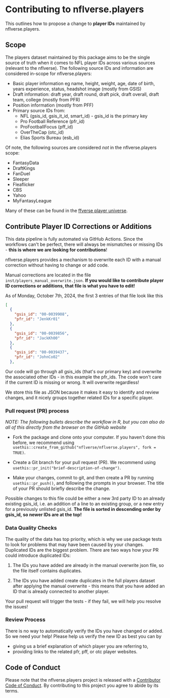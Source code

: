 # Contributing to nflverse.players

This outlines how to propose a change to **player IDs** maintained by 
nflverse.players.

## Scope

The players dataset maintained by this package aims to be the single source of 
truth when it comes to NFL player IDs across various sources (relevant to the 
nflverse). The following source IDs and information are considered in-scope for 
nflverse.players:

- Basic player information eg name, height, weight, age, date of birth, years experience, status, headshot image (mostly from GSIS)
- Draft information: draft year, draft round, draft pick, draft overall, draft team, college (mostly from PFR)
- Position information (mostly from PFF)
- Primary source IDs from:
  - NFL (gsis_id, gsis_it_id, smart_id) - gsis_id is the primary key
  - Pro Football Reference (pfr_id)
  - ProFootballFocus (pff_id)
  - OverTheCap (otc_id)
  - Elias Sports Bureau (esb_id)
  <!-- potential sources?
  - ESPN (espn_id)
  - SportRadar (sportradar_id)
  -->

Of note, the following sources are considered _not_ in the nflverse.players scope:
  - FantasyData
  - DraftKings
  - FanDuel
  - Sleeper
  - Fleaflicker
  - CBS
  - Yahoo
  - MyFantasyLeague

Many of these can be found in the [ffverse player universe](https://github.com/dynastyprocess/data). 

## Contribute Player ID Corrections or Additions


This data pipeline is fully automated via GitHub Actions. Since the workflows 
can't be perfect, there will always be mismatches or missing IDs - **this is
where we are looking for contributions**!

nflverse.players provides a mechanism to overwrite each ID with a manual correction 
without having to change or add code.

Manual corrections are located in the file `inst/players_manual_overwrite.json`.
**If you would like to contribute player ID corrections or additions, that file 
is what you have to edit!**

As of Monday, October 7th, 2024, the first 3 entries of that file look like this
```json
[
  {
    "gsis_id": "00-0039908",
    "pfr_id": "JenkKr01"
  },
  {
    "gsis_id": "00-0039856",
    "pfr_id": "JackKh00"
  },
  {
    "gsis_id": "00-0039437",
    "pfr_id": "JohnCo02"
  },
```

Our code will go through all gsis_ids (that's our primary key) and overwrite the 
associated other IDs - in this example the pfr_ids. The code won't care if the current 
ID is missing or wrong. It will overwrite regardless!

We store this file as JSON because it makes it easy to identify and review changes, and 
it nicely groups together related IDs for a specific player.

### Pull request (PR) process

*NOTE: The following bullets describe the workflow in R, but you can also do all
of this directly from the browser on the GitHub website*

- Fork the package and clone onto your computer. If you haven't done this before, 
we recommend using `usethis::create_from_github("nflverse/nflverse.players", fork = TRUE)`.

- Create a Git branch for your pull request (PR). 
We recommend using `usethis::pr_init("brief-description-of-change")`.

- Make your changes, commit to git, and then create a PR by running 
`usethis::pr_push()`, and following the prompts in your browser. The title of 
your PR should briefly describe the change.

Possible changes to this file could be either a new 3rd party ID to an already 
existing gsis_id, i.e. an addition of a line to an existing group, or a new entry 
for a previously unlisted gsis_id. **The file is sorted in descending order by 
gsis_id, so newer IDs are at the top!**

### Data Quality Checks

The quality of the data has top priority, which is why we use package tests to look 
for problems that may have been caused by your changes. Duplicated IDs are the 
biggest problem. There are two ways how your PR could introduce duplicated 
IDs:

1. The IDs you have added are already in the manual overwrite json file, so
the file itself contains duplicates.

2. The IDs you have added create duplicates in the full players dataset after
applying the manual overwrite - this means that you have added an ID that is 
already connected to another player.

Your pull request will trigger the tests - if they fail, we will help you resolve
the issues!

### Review Process

There is no way to automatically verify the IDs you have changed or added. 
So we need your help! Please help us verify the new ID as best you can by

- giving us a brief explanation of which player you are referring to,
- providing links to the related pfr, pff, or otc player websites.

## Code of Conduct

Please note that the nflverse.players project is released with a
[Contributor Code of Conduct](CODE_OF_CONDUCT.md). By contributing to this
project you agree to abide by its terms.
